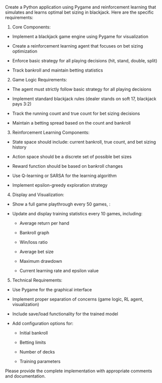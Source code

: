 Create a Python application using Pygame and reinforcement learning that simulates and learns optimal bet sizing in blackjack. Here are the specific requirements:















1. Core Components:







- Implement a blackjack game engine using Pygame for visualization







- Create a reinforcement learning agent that focuses on bet sizing optimization







- Enforce basic strategy for all playing decisions (hit, stand, double, split)







- Track bankroll and maintain betting statistics















2. Game Logic Requirements:







- The agent must strictly follow basic strategy for all playing decisions







- Implement standard blackjack rules (dealer stands on soft 17, blackjack pays 3:2)







- Track the running count and true count for bet sizing decisions







- Maintain a betting spread based on the count and bankroll















3. Reinforcement Learning Components:







- State space should include: current bankroll, true count, and bet sizing history







- Action space should be a discrete set of possible bet sizes







- Reward function should be based on bankroll changes







- Use Q-learning or SARSA for the learning algorithm







- Implement epsilon-greedy exploration strategy















4. Display and Visualization:







- Show a full game playthrough every 50 games, :







- Update and display training statistics every 10 games, including:







  * Average return per hand







  * Bankroll graph







  * Win/loss ratio







  * Average bet size







  * Maximum drawdown







  * Current learning rate and epsilon value















5. Technical Requirements:







- Use Pygame for the graphical interface







- Implement proper separation of concerns (game logic, RL agent, visualization)







- Include save/load functionality for the trained model







- Add configuration options for:







  * Initial bankroll







  * Betting limits







  * Number of decks







  * Training parameters















Please provide the complete implementation with appropriate comments and documentation.